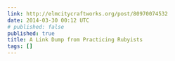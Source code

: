 ```yaml
---
link: http://elmcitycraftworks.org/post/80970074532
date: 2014-03-30 00:12 UTC
# published: false
published: true
title: A Link Dump from Practicing Rubyists
tags: []
---
```



